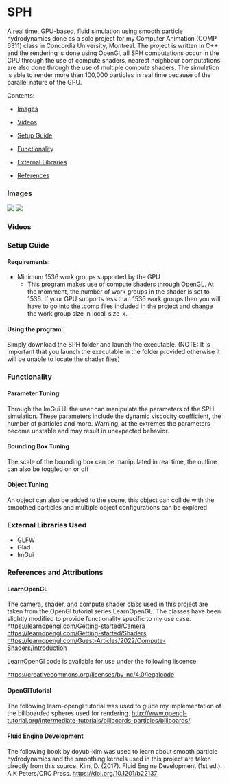 # SPH
A real time, GPU-based, fluid simulation using smooth particle hydrodynamics done as a solo project for my Computer Animation (COMP 6311) class in Concordia University, Montreal. The project is written in C++ and the rendering is done using OpenGl, all SPH computations occur in the GPU through the use of compute shaders, nearest neighbour computations are also done through the use of multiple compute shaders. The simulation is able to render more than 100,000 particles in real time because of the parallel nature of the GPU. 

Contents:

- [Images](#images)


- [Videos](#videos)


- [Setup Guide](#setup_guide)


- [Functionality](#functionality)


- [External Libraries](#external_libraries)


- [References](#references_and_attributions)




### Images 

![](images/FluidSim.png)
![](images/collision.png)


### Videos 



### Setup Guide

#### Requirements:

 - Minimum 1536 work groups supported by the GPU 
    - This program makes use of compute shaders through OpenGL. At the momment, the number of work groups in the shader is set to 1536.
      If your GPU supports less than 1536 work groups then you will have to go into the .comp files included in the project and change the 
      work group size in local_size_x. 
      
#### Using the program:
  Simply download the SPH folder and launch the executable. (NOTE: It is important that you launch the executable in the folder provided otherwise it   will be unable to locate the shader files)
      
      

### Functionality

#### Parameter Tuning
Through the ImGui UI the user can manipulate the parameters of the SPH simulation.
These parameters include the dynamic viscocity coefficient, the number of particles and more.
Warning, at the extremes the parameters become unstable and may result in unexpected behavior.

#### Bounding Box Tuning
The scale of the bounding box can be manipulated in real time, the outline can also be toggled on or off

#### Object Tuning
An object can also be added to the scene, this object can collide with the smoothed particles and multiple
object configurations can be explored


### External Libraries Used
- GLFW
- Glad
- ImGui


### References and Attributions

#### LearnOpenGL
The camera, shader, and compute shader class used in this project are taken from the OpenGl tutorial series LearnOpenGL.
The classes have been slightly modified to provide functionality specific to my use case.
https://learnopengl.com/Getting-started/Camera
https://learnopengl.com/Getting-started/Shaders
https://learnopengl.com/Guest-Articles/2022/Compute-Shaders/Introduction

LearnOpenGl code is available for use under the following liscence:

https://creativecommons.org/licenses/by-nc/4.0/legalcode

#### OpenGlTutorial
The following learn-opengl tutorial was used to guide my implementation of the billboarded spheres used for rendering.
http://www.opengl-tutorial.org/intermediate-tutorials/billboards-particles/billboards/

#### Fluid Engine Development
The following book by doyub-kim was used to learn about smooth particle hydrodynamics and the smoothing kernels used in this project
are taken directly from this source.
Kim, D. (2017). Fluid Engine Development (1st ed.). A K Peters/CRC Press. https://doi.org/10.1201/b22137
